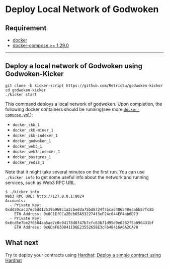 # Deploy Local Network of Godwoken

## Requirement

- [docker](https://www.docker.com/)
- [docker-compose >= 1.29.0](https://docs.docker.com/compose/)

---

## Deploy a local network of Godwoken using Godwoken-Kicker

```shell
git clone -b kicker-script https://github.com/RetricSu/godwoken-kicker
cd godwoken-kicker
./kicker start
```

This command deploys a local network of godwoken. Upon completion, the following docker containers should be running(see more [`docker-compose.yml`](./docker/docker-compose.yml)):
  - `docker_ckb_1`
  - `docker_ckb-miner_1`
  - `docker_ckb-indexer_1`
  - `docker_godwoken_1`
  - `docker_web3_1`
  - `docker_web3-indexer_1`
  - `docker_postgres_1`
  - `docker_redis_1`

Note that it might take several minutes on the first run. You can use `./kicker info` to get some useful info about the network and running services, such as Web3 RPC URL.

```shell
$ ./kicker info
Web3 RPC URL: http://127.0.0.1:8024
Accounts:
  - Private Key: 0xdd50cac37ec6dd12539a968c1a2cbedda75bd8724f7bcad486548eaabb87fc8b
    ETH Address: 0x0C1EfCCa2Bcb65A532274f3eF24c044EF4ab6D73
  - Private Key: 0x6cd5e7be2f6504aa5ae7c0c04178d8f47b7cfc63b71d95d9e6282f5b090431bf
    ETH Address: 0x6DaF63D8411D6E23552658E3cFb48416A6A2CA78
```

## What next

Try to deploy your contracts using [Hardhat](https://hardhat.org/): [Deploy a simple contract using Hardhat](./hardhat-simple-project.md)
